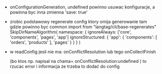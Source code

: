 

 - onConfigurationGeneration, undefined powinno usuwac konfiguracje, a powinna byc inna zmienna 'save: true'



- zrobic podstawowy regenerate config ktory omija generowanie tam gdzie powinno byc common
    import from "langtag/cli/base-regenerates"
    SkipDirNameAlgorithm(
        namespace: {
            ignoreAlways: ['core', 'components', 'pages', 'app']
            ignoreStructured: {
                'app': {
                    'components': [
                        'orders', 'products'
                    ],
                    'pages'
                }
            }
        }
    )


- w readConfig jesli nie ma:
    onConflictResolution
    lub tego onCollectFinish

    (bo ktos np. napisal na chama= onConflictResolution:undefined )
    to rzucac error i informacja ze trzeba to dodać do config